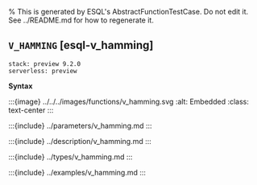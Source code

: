 % This is generated by ESQL's AbstractFunctionTestCase. Do not edit it. See ../README.md for how to regenerate it.

## `V_HAMMING` [esql-v_hamming]
```{applies_to}
stack: preview 9.2.0
serverless: preview
```

**Syntax**

:::{image} ../../../images/functions/v_hamming.svg
:alt: Embedded
:class: text-center
:::


:::{include} ../parameters/v_hamming.md
:::

:::{include} ../description/v_hamming.md
:::

:::{include} ../types/v_hamming.md
:::

:::{include} ../examples/v_hamming.md
:::
